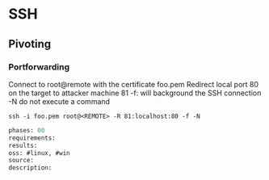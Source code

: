 # SSH

## Pivoting

### Portforwarding
Connect to root@remote with the certificate foo.pem
Redirect local port 80 on the target to attacker machine 81
-f: will background the SSH connection
-N do not execute a command
```
ssh -i foo.pem root@<REMOTE> -R 81:localhost:80 -f -N
```

```meta
phases: 00
requirements: 
results: 
oss: #linux, #win
source: 
description: 
```